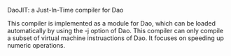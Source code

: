 DaoJIT: a Just-In-Time compiler for Dao

This compiler is implemented as a module for Dao,
which can be loaded automatically by using the -j
option of Dao. This compiler can only compile a
subset of virtual machine instruactions of Dao.
It focuses on speeding up numeric operations.

